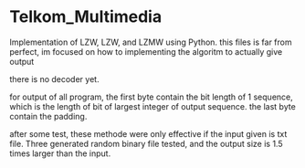 # Telkom_Multimedia
Implementation of LZW, LZW, and LZMW using Python.
this files is far from perfect, im focused on how to implementing the algoritm to actually give output 

there is no decoder yet. 

for output of all program, the first byte contain the bit length of 1 sequence, which is the length of bit of largest integer of output sequence.
the last byte contain the padding.

after some test, these methode were only effective if the input given is txt file. Three generated random binary file tested,
and the output size is 1.5 times larger than the input.
